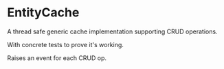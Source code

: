 # EntityCache

A thread safe generic cache implementation supporting CRUD operations. 

With concrete tests to prove it's working.

Raises an event for each CRUD op.
